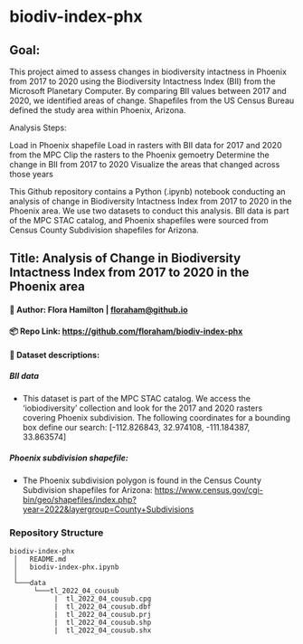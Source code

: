 # biodiv-index-phx
## Goal: 
This project aimed to assess changes in biodiversity intactness in Phoenix from 2017 to 2020 using the Biodiversity Intactness Index (BII) from the Microsoft Planetary Computer. By comparing BII values between 2017 and 2020, we identified areas of change. Shapefiles from the US Census Bureau defined the study area within Phoenix, Arizona.

Analysis Steps:

Load in Phoenix shapefile
Load in rasters with BII data for 2017 and 2020 from the MPC
Clip the rasters to the Phoenix gemoetry
Determine the change in BII from 2017 to 2020
Visualize the areas that changed across those years

This Github repository contains a Python (.ipynb) notebook conducting an analysis of change in Biodiversity Intactness Index from 2017 to 2020 in the Phoenix area. We use two datasets to conduct this analysis. BII data is part of the MPC STAC catalog, and Phoenix shapefiles were sourced from Census County Subdivision shapefiles for Arizona. 


## Title: Analysis of Change in Biodiversity Intactness Index from 2017 to 2020 in the Phoenix area
#### 🤠 Author: Flora Hamilton | floraham@github.io 


#### 📦 Repo Link: https://github.com/floraham/biodiv-index-phx


#### 🔎 Dataset descriptions:

##### BII data
- This dataset is part of the MPC STAC catalog. We access the ‘iobiodiversity’ collection and look for the 2017 and 2020 rasters covering Phoenix subdivision. The following coordinates for a bounding box define our search: [-112.826843, 32.974108, -111.184387, 33.863574]

##### Phoenix subdivision shapefile: 
- The Phoenix subdivision polygon is found in the Census County Subdivision shapefiles for Arizona:
https://www.census.gov/cgi-bin/geo/shapefiles/index.php?year=2022&layergroup=County+Subdivisions


### Repository Structure 
```
biodiv-index-phx
 │   README.md  
 │   biodiv-index-phx.ipynb      
 │
 └───data
      └───tl_2022_04_cousub
           |  tl_2022_04_cousub.cpg
           |  tl_2022_04_cousub.dbf
           |  tl_2022_04_cousub.prj
           |  tl_2022_04_cousub.shp
           |  tl_2022_04_cousub.shx
``` 
